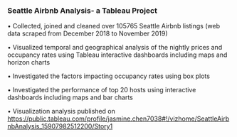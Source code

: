 ### Seattle Airbnb Analysis- a Tableau Project

•	Collected, joined and cleaned over 105765 Seattle Airbnb listings (web data scraped from December 2018 to November 2019)

•	Visualized temporal and geographical analysis of the nightly prices and occupancy rates using Tableau interactive dashboards including maps and horizon charts 

•	Investigated the factors impacting occupancy rates using box plots

•	Investigated the performance of top 20 hosts using interactive dashboards including maps and bar charts 

•	Visualization analysis published on https://public.tableau.com/profile/jasmine.chen7038#!/vizhome/SeattleAirbnbAnalysis_15907982512200/Story1
